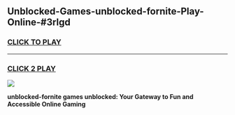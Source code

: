 
## Unblocked-Games-unblocked-fornite-Play-Online-#3rlgd
<h3>
<a href="https://premium.freeplayer.one?title=unblocked-fornite&ref=24F">CLICK TO PLAY</a></h3>
<hr>

<h3>
<a href="https://premium.freeplayer.one?title=unblocked-fornite&ref=24F">CLICK 2 PLAY</a>
  
</h3>

<a href="https://premium.freeplayer.one?title=unblocked-fornite&ref=24F/"><img src="https://clearcache.store/games.png"></a>


**unblocked-fornite games unblocked: Your Gateway to Fun and Accessible Online Gaming**
